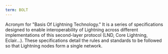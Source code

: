 ```yaml
---
term: BOLT
---
```


Acronym for "Basis Of Lightning Technology." It is a series of specifications designed to enable interoperability of Lightning across different implementations of this second-layer protocol (LND, Core Lightning, Eclair...). These specifications detail the rules and standards to be followed so that Lightning nodes form a single network.
